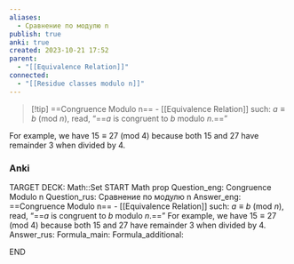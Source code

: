 ```yaml
---
aliases:
  - Сравнение по модулю n
publish: true
anki: true
created: 2023-10-21 17:52
parent:
  - "[[Equivalence Relation]]"
connected:
  - "[[Residue classes modulo n]]"
---
```


> [!tip] ==Congruence Modulo n== - [[Equivalence Relation]] such:
$a ≡ b$ (mod $n$), read, “==$a$ is congruent to $b$ modulo $n$.==” 

For example, we have $15 ≡ 27$ (mod $4$) because both $15$ and $27$ have remainder $3$ when divided by $4$.

### Anki
TARGET DECK: Math::Set
START
Math prop
Question_eng: Congruence Modulo n
Question_rus: Сравнение по модулю n
Answer_eng: ==Congruence Modulo n== - [[Equivalence Relation]] such:
$a ≡ b$ (mod $n$), read, “==$a$ is congruent to $b$ modulo $n$.==” 
For example, we have $15 ≡ 27$ (mod $4$) because both $15$ and $27$ have remainder $3$ when divided by $4$.
Answer_rus: 
Formula_main: 
Formula_additional:
<!--ID: 1697900657299-->
END













